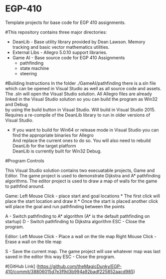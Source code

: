 # EGP-410
Template projects for base code for EGP 410 assignments.

#This repository contains three major directories:
 * DeanLib - Base utility library provided by Dean Lawson. Memory tracking and basic vector mathematics utilities.
 * External Libs - Allegro 5.0.10 support libraries.
 * Game AI - Base source code for EGP 410 Assignments
   * pathfinding
   * state machine
   * steering

#Building Instructions
In the folder ./GameAI/pathfinding there is a.sln file which can be opened in Visual Studio as well as all source code and assets.  
The .sln will open the Visual Studio solution. 
All Allegro files are already linked in the Visual Studio solution so you can build the program as Win32 and Debug  
by using the build button in Visual Studio. Will build in Visual Studio 2015. Requires a re-compile of the DeanLib library
to run in older versions of Visual Studio.
 * If you want to build for Win64 or release mode in Visual Studio you can find the appropriate binaries for Allegro  
   And replace the current ones to do so. You will also need to rebuild DeanLib for the target platform  
   DeanLib is currently built for Win32 Debug.  

#Program Controls

This Visual Studio solution contains two execuatable projects, Game and Editor.
The game project is used to demonstrate Dijkstra and A* pathfinding algorithms.
The editor project is used to draw a map of walls for the game to pathfind around.


Game:
Left Mouse Click - place start and goal locations
	* The first click will place the start location and draw it
	* Once the start is placed another click will place the goal and run pathfinding between the points

A - Switch pathfinding to A* algorithm (A* is the default pathfinding on startup)
D - Switch pathfinding to Dijkstra algorithm
ESC - Close the program.

Editor:
Left Mouse Click - Place a wall on the tile map
Right Mouse Click - Erase a wall on the tile map

S - Save the current map. The game project will use whatever map was last saved in the editor this way
ESC - Close the program.

#[GitHub Link] (https://github.com/theMagicDunky/EGP-410/commit/38806015d7e3f9d3b994a92badf225852aacd985)
